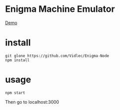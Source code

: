 # Enigma Machine Emulator
[Demo](https://node-enigma.herokuapp.com/)
# install
```
git glone https://github.com/Vidlec/Enigma-Node
npm install
```

# usage
```
npm start 
```
Then go to localhost:3000

